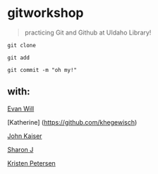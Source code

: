 # gitworkshop

> practicing Git and Github at UIdaho Library!

`git clone`

`git add`

`git commit -m "oh my!"`

## with:

[Evan Will](https://github.com/evanwill)

[Katherine] (https://github.com/khegewisch)

[John Kaiser](https://github.com/johnathan-kaiser)

[Sharon J](https://github.com/sjemes)

[Kristen Petersen](https://github.com/kristenpetersen)

